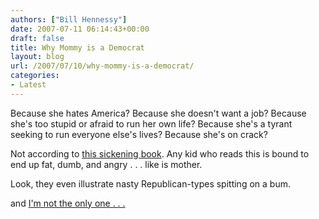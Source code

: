 ```yaml
---
authors: ["Bill Hennessy"]
date: 2007-07-11 06:14:43+00:00
draft: false
title: Why Mommy is a Democrat
layout: blog
url: /2007/07/10/why-mommy-is-a-democrat/
categories:
- Latest
---
```


Because she hates America?
Because she doesn't want a job?
Because she's too stupid or afraid to run her own life?
Because she's a tyrant seeking to run everyone else's lives?
Because she's on crack?

Not according to [this sickening book](https://pagead2.googlesyndication.com/pagead/iclk?sa=l&ai=B3IHeiXSURsyKAZSK4ALurJmBCf6exyOGrJWDAsCNtwHAmgwQAhgDIJCzgwIoAjgAUI7SiMIEYMneiIqYpIgTmAGZt7URqgEIUG9saXRpY3OyARV3d3cuaGVubmVzc3lzdmlldy5jb226AQoxMjB4MjQwX2FzyAEB2gEdaHR0cDovL3d3dy5oZW5uZXNzeXN2aWV3LmNvbS_gAQKoAwHIAwfoA4wD9QMIAAIA&num=3&adurl=https://littledemocrats.net&client=ca-pub-2596502848580054&nm=12).  Any kid who reads this is bound to end up fat, dumb, and angry . . . like is mother.

Look, they even illustrate nasty Republican-types spitting on a bum.


and [I'm not the only one . . .](https://blog.myspace.com/index.cfm?fuseaction=blog.view&friendID=89680603&blogID=250802823)

